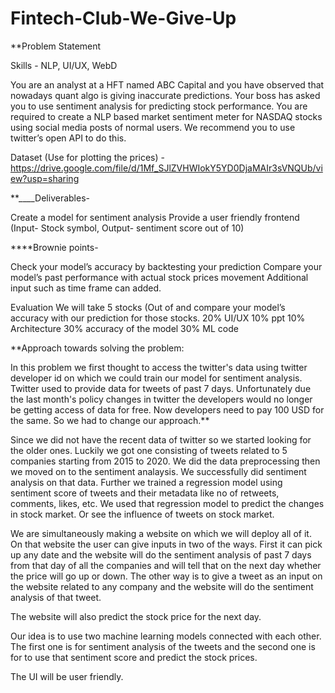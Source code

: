 # Fintech-Club-We-Give-Up

**Problem Statement

Skills - NLP, UI/UX, WebD

You are an analyst at a HFT named ABC Capital and you have observed that nowadays quant algo is giving inaccurate predictions. Your boss has asked you to use sentiment analysis for predicting stock performance. You are required to create a NLP based market sentiment meter for NASDAQ stocks using social media posts of normal users. We recommend you to use twitter’s open API to do this.

Dataset (Use for plotting the prices) - https://drive.google.com/file/d/1Mf_SJlZVHWIokY5YD0DjaMAIr3sVNQUb/view?usp=sharing

**____Deliverables- 

Create a model for sentiment analysis
Provide a user friendly frontend (Input- Stock symbol, Output- sentiment score out of 10)

****Brownie points- 

Check your model’s accuracy by backtesting your prediction
Compare your model’s past performance with actual stock prices movement
Additional input such as time frame can added.

Evaluation
We will take 5 stocks (Out of  and compare your model’s accuracy with our prediction for those stocks.
20% UI/UX
10% ppt
10% Architecture
30% accuracy of the model 
30% ML code 


**Approach towards solving the problem:

In this problem we first thought to access the twitter's data using twitter developer id on which we could train our model for sentiment analysis. Twitter used to provide data for tweets of past 7 days. Unfortunately due the last month's policy changes in twitter the developers would no longer be getting access of data for free. Now developers need to pay 100 USD for the same. So we had to change our approach.**

Since we did not have the recent data of twitter so we started looking for the older ones. Luckily we got one consisting of tweets related to 5 companies starting from 2015 to 2020. We did the data preprocessing then we moved on to the sentiment analaysis. We successfully did sentiment analysis on that data. Further we trained a regression model using sentiment score of tweets and their metadata like no of retweets, comments, likes, etc. We used that regression model to predict the changes in stock market. Or see the influence of tweets on stock market. 

We are simultaneously making a website on which we will deploy all of it. On that website the user can give inputs in two of the ways. First it can pick up any date and the website will do the sentiment analysis of past 7 days from that day of all the companies and will tell that on the next day whether the price will go up or down. The other way is to give a tweet as an input on the website related to any company and the website will do the sentiment analysis of that tweet.

The website will also predict the stock price for the next day.

Our idea is to use two machine learning models connected with each other. The first one is for sentiment analysis of the tweets and the second one is for to use that sentiment score and predict the stock prices.

The UI will be user friendly.



